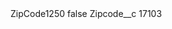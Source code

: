<?xml version="1.0" encoding="UTF-8"?>
<CustomMetadata xmlns="http://soap.sforce.com/2006/04/metadata" xmlns:xsi="http://www.w3.org/2001/XMLSchema-instance" xmlns:xsd="http://www.w3.org/2001/XMLSchema">
    <label>ZipCode1250</label>
    <protected>false</protected>
    <values>
        <field>Zipcode__c</field>
        <value xsi:type="xsd:string">17103</value>
    </values>
</CustomMetadata>
